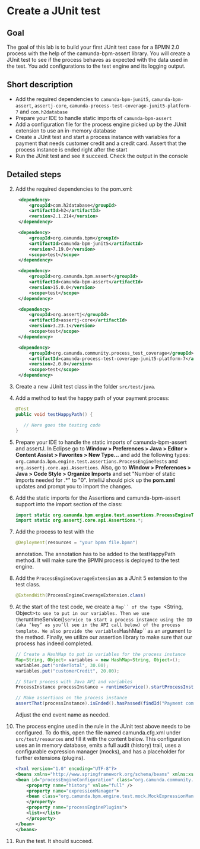 # Create a JUnit test

## Goal
The goal of this lab is to build your first JUnit test case for a BPMN 2.0 process with the help of the camunda-bpm-assert library. You will create a JUnit test to see if the process behaves as expected with the data used in the test. You add configurations to the test engine and its logging output.

## Short description

* Add the required dependencies to `camunda-bpm-junit5`, `camunda-bpm-assert`, `assertj-core`, `camunda-process-test-coverage-junit5-platform-7` and `com.h2database`
* Prepare your IDE to handle static imports of `camunda-bpm-assert`
* Add a configuration file for the process engine picked up by the JUnit extension to use an in-memory database
* Create a JUnit test and start a process instance with variables for a payment that needs customer credit and a credit card. Assert that the process instance is ended right after the start
* Run the JUnit test and see it succeed. Check the output in the console

## Detailed steps

2. Add the required dependencies to the pom.xml:
   ```xml
	<dependency>
		<groupId>com.h2database</groupId>
		<artifactId>h2</artifactId>
		<version>2.1.214</version>
	</dependency>

	<dependency>
		<groupId>org.camunda.bpm</groupId>
		<artifactId>camunda-bpm-junit5</artifactId>
		<version>7.19.0</version>
		<scope>test</scope>
	</dependency>

	<dependency>
		<groupId>org.camunda.bpm.assert</groupId>
		<artifactId>camunda-bpm-assert</artifactId>
		<version>15.0.0</version>
		<scope>test</scope>
	</dependency>

	<dependency>
		<groupId>org.assertj</groupId>
		<artifactId>assertj-core</artifactId>
		<version>3.23.1</version>
		<scope>test</scope>
	</dependency>

	<dependency>
		<groupId>org.camunda.community.process_test_coverage</groupId>
		<artifactId>camunda-process-test-coverage-junit5-platform-7</artifactId>
		<version>2.0.0</version>
		<scope>test</scope>
	</dependency>
   ```
3. Create a new JUnit test class in the folder `src/test/java`.
4. Add a method to test the happy path of your payment process:
   ```java
   @Test
   public void testHappyPath() {

      // Here goes the testing code
   }
   ```
4. Prepare your IDE to handle the static imports of camunda-bpm-assert and assertJ. In Eclipse go to **Window > Preferences > Java > Editor > Content Assist > Favorites > New Type...** and add the following types: `org.camunda.bpm.engine.test.assertions.ProcessEngineTests` and `org.assertj.core.api.Assertions`. Also, go to **Window > Preferences > Java > Code Style > Organize Imports** and set "Number of static imports needed for .\*" to "0". IntelliJ should pick up the **pom.xml** updates and prompt you to import the changes.
5. Add the static imports for the Assertions and camunda-bpm-assert support into the import section of the class:
   ```java
   import static org.camunda.bpm.engine.test.assertions.ProcessEngineTests.*;
   import static org.assertj.core.api.Assertions.*;
   ```
6. Add the process to test with the
   ```java
   @Deployment(resources = "your bpmn file.bpmn")
   ```
   annotation. The annotation has to be added to the testHappyPath method. It will make sure the BPMN process is deployed to the test engine.
7. Add the `ProcessEngineCoverageExtension` as a JUnit 5 extension to the test class.
   ```java
   @ExtendWith(ProcessEngineCoverageExtension.class)
   ```
8. At the start of the test code, we create a `Map`` of the type `<String, Object>` to use to put in our variables. Then we use the `runtimeService()` service to start a process instance using the ID (aka ‘key’ as you’ll see in the API call below) of the process template. We also provide the variables `HashMap`` as an argument to the method. Finally, we utilize our assertion library to make sure that our process has indeed completed.
   ```java
   // Create a HashMap to put in variables for the process instance
   Map<String, Object> variables = new HashMap<String, Object>();
   variables.put("orderTotal", 30.00);
   variables.put("customerCredit", 20.00);

   // Start process with Java API and variables
   ProcessInstance processInstance = runtimeService().startProcessInstanceByKey("PaymentProcess", variables);

   // Make assertions on the process instance
   assertThat(processInstance).isEnded().hasPassed(findId("Payment completed"));
   ```

   Adjust the end event name as needed.
9. The process engine used in the rule in the JUnit test above needs to be configured. To do this, open the file named camunda.cfg.xml under `src/test/resources` and fill it with the content below. This configuration uses an in memory database, emits a full audit (history) trail, uses a configurable expression manager (mocks), and has a placeholder for further extensions (plugins).
    ```xml
    <?xml version="1.0" encoding="UTF-8"?>
    <beans xmlns="http://www.springframework.org/schema/beans" xmlns:xsi="http://www.w3.org/2001/XMLSchema-instance" xsi:schemaLocation="http://www.springframework.org/schema/beans http://www.springframework.org/schema/beans/spring-beans.xsd">
    <bean id="processEngineConfiguration" class="org.camunda.community.process_test_coverage.engine.platform7.ProcessCoverageInMemProcessEngineConfiguration">
        <property name="history" value="full" />
        <property name="expressionManager">
        <bean class="org.camunda.bpm.engine.test.mock.MockExpressionManager"/>
        </property>
        <property name="processEnginePlugins">
        <list></list>
        </property>
    </bean>
    </beans>
    ```
11. Run the test. It should succeed.